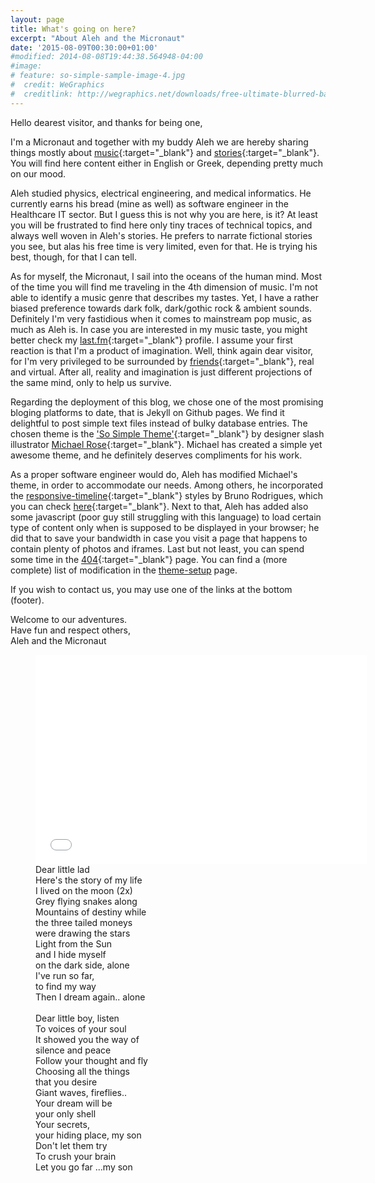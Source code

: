 ```yaml
---
layout: page
title: What's going on here?
excerpt: "About Aleh and the Micronaut"
date: '2015-08-09T00:30:00+01:00'
#modified: 2014-08-08T19:44:38.564948-04:00
#image:
# feature: so-simple-sample-image-4.jpg
#  credit: WeGraphics
#  creditlink: http://wegraphics.net/downloads/free-ultimate-blurred-background-pack/
---
```


Hello dearest visitor, and thanks for being one,

I'm a Micronaut and together with my buddy Aleh we are hereby sharing things mostly about [music](/music){:target="_blank"} and [stories](/blog){:target="_blank"}.  You will find here content either in English or Greek, depending pretty much on our mood.

Aleh studied physics, electrical engineering, and medical informatics. He currently earns his bread (mine as well) as software engineer in the Healthcare IT sector. But I guess this is not why you are here, is it? At least you will be frustrated to find here only tiny traces of technical topics, and always well woven in Aleh's stories. He prefers to narrate fictional stories you see, but alas his free time is very limited, even for that. He is trying his best, though, for that I can tell.

As for myself, the Micronaut, I sail into the oceans of the human mind. Most of the time you will find me traveling in the 4th dimension of music. I'm not able to identify a music genre that describes my tastes. Yet, I have a rather biased preference towards dark folk, dark/gothic rock & ambient sounds. Definitely I'm very fastidious when it comes to mainstream pop music, as much as Aleh is. In case you are interested in my music taste, you might better check my [last.fm](http://www.last.fm/user/AL3x4ndros){:target="_blank"} profile. I assume your first reaction is that  I'm a product of imagination. Well, think again dear visitor, for I'm very privileged to be surrounded by [friends](/links){:target="_blank"}, real and virtual.  After all, reality and imagination is just  different projections of the same mind, only to help us survive.

Regarding the deployment of this blog, we chose one of the most promising bloging platforms to date, that is Jekyll on Github pages. We find it delightful to post simple text files instead of bulky database entries. The chosen theme is the ['So Simple Theme'](http://mademistakes.com/so-simple/){:target="_blank"} by designer slash illustrator [Michael Rose](http://mademistakes.com){:target="_blank"}. Michael has created a simple yet awesome theme, and he definitely deserves compliments for his work. 

As a proper software engineer would do, Aleh has modified Michael's theme, in order to accommodate our needs. Among others, he incorporated the [responsive-timeline](https://github.com/brunodsgn/responsive-timeline){:target="_blank"} styles by Bruno Rodrigues, which you can check [here](/music/new-albums-2015/){:target="_blank"}. Next to that, Aleh has added also some javascript (poor guy still struggling with this language) to load certain type of content only when is supposed to be displayed in your browser; he did that to save your bandwidth in case you visit a page that happens to contain plenty of photos and iframes. Last but not least, you can spend some time in the [404](/404){:target="_blank"} page. You can find a (more complete) list of modification in the [theme-setup](/theme-setup/#alehs-customizations) page.

If you wish to contact us, you may use one of the links at the bottom (footer).

Welcome to our adventures.<br/>
Have fun and respect others,<br/>
Aleh and the Micronaut

<figure>
    <iframe width="530" height="335" src="//www.youtube.com/embed/xTysF1E4Ft0?rel=0" frameborder="0" allowfullscreen>&nbsp;</iframe>	
    <figcaption>Dear little lad<br/>
Here's the story of my life<br/> 
I lived on the moon (2x)<br/>
Grey flying snakes along<br/>
Mountains of destiny while<br/>
the three tailed moneys<br/>
were drawing the stars<br/>
Light from the Sun<br/>
and I hide myself<br/>
on the dark side, alone<br/>
I've run so far,<br/>
to find my way<br/>
Then I dream again.. alone<br/>
<br/>
Dear little boy, listen<br/>
To voices of your soul<br/>
It showed you the way of<br/>
silence and peace<br/>
Follow your thought and fly<br/>
Choosing all the things<br/>
that you desire<br/>
Giant waves, fireflies..<br/>
Your dream will be<br/>
your only shell<br/>
Your secrets,<br/>
your hiding place, my son<br/>
Don't let them try<br/>
To crush your brain<br/>
Let you go far ...my son</figcaption>
</figure>
<br/>